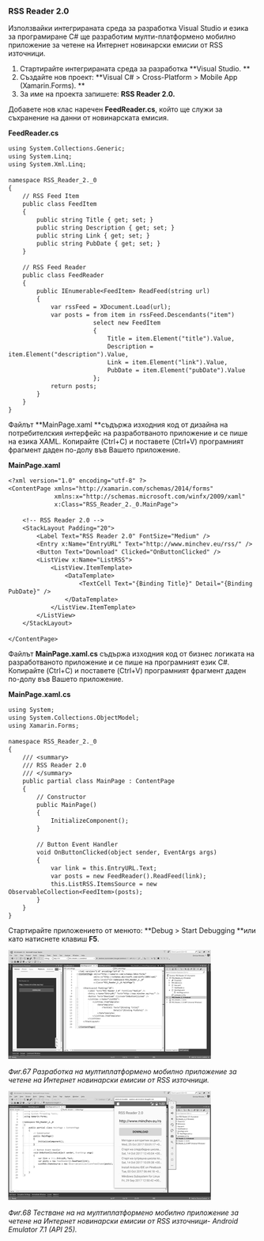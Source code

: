 ### RSS Reader 2.0

Използвайки интегрираната среда за разработка Visual Studio и езика за програмиране C\# ще разработим мулти-платформено мобилно приложение за четене на Интернет новинарски емисии от RSS източници.

1. Стартирайте интегрираната среда за разработка **Visual Studio. **
2. Създайте нов проект:  **Visual C\# &gt; Cross-Platform &gt; Mobile App \(Xamarin.Forms\). **
3. За име на проекта запишете: **RSS Reader 2.0.**

Добавете нов клас наречен **FeedReader.cs**, който ще служи за съхранение на данни от новинарската емисия.

**FeedReader.cs**

```
using System.Collections.Generic;
using System.Linq;
using System.Xml.Linq;

namespace RSS_Reader_2._0
{
    // RSS Feed Item
    public class FeedItem
    {
        public string Title { get; set; }
        public string Description { get; set; }
        public string Link { get; set; }
        public string PubDate { get; set; }
    }

    // RSS Feed Reader
    public class FeedReader
    {
        public IEnumerable<FeedItem> ReadFeed(string url)
        {
            var rssFeed = XDocument.Load(url);
            var posts = from item in rssFeed.Descendants("item")
                        select new FeedItem
                        {
                            Title = item.Element("title").Value,
                            Description = item.Element("description").Value,
                            Link = item.Element("link").Value,
                            PubDate = item.Element("pubDate").Value
                        };
            return posts;
        }
    }
}
```

Файлът **MainPage.xaml **съдържа изходния код от дизайна на потребителския интерфейс на разработваното приложение и се пише на езика XAML. Копирайте \(Ctrl+C\) и поставете \(Ctrl+V\) програмният фрагмент даден по-долу във Вашето приложение.

**MainPage.xaml**

```
<?xml version="1.0" encoding="utf-8" ?>
<ContentPage xmlns="http://xamarin.com/schemas/2014/forms"
             xmlns:x="http://schemas.microsoft.com/winfx/2009/xaml"
             x:Class="RSS_Reader_2._0.MainPage">

    <!-- RSS Reader 2.0 -->
    <StackLayout Padding="20">
        <Label Text="RSS Reader 2.0" FontSize="Medium" />
        <Entry x:Name="EntryURL" Text="http://www.minchev.eu/rss/" />
        <Button Text="Download" Clicked="OnButtonClicked" />
        <ListView x:Name="ListRSS">
            <ListView.ItemTemplate>
                <DataTemplate>
                    <TextCell Text="{Binding Title}" Detail="{Binding PubDate}" />
                </DataTemplate>
            </ListView.ItemTemplate>
        </ListView>
    </StackLayout>

</ContentPage>
```

Файлът **MainPage.xaml.cs** съдържа изходния код от бизнес логиката на разработваното приложение и се пише на програмният език C\#. Копирайте \(Ctrl+C\) и поставете \(Ctrl+V\) програмният фрагмент даден по-долу във Вашето приложение.

**MainPage.xaml.cs**

```
using System;
using System.Collections.ObjectModel;
using Xamarin.Forms;

namespace RSS_Reader_2._0
{
    /// <summary>
    /// RSS Reader 2.0
    /// </summary>
    public partial class MainPage : ContentPage
    {
        // Constructor
        public MainPage()
        {
            InitializeComponent();
        }

        // Button Event Handler
        void OnButtonClicked(object sender, EventArgs args)
        {
            var link = this.EntryURL.Text;
            var posts = new FeedReader().ReadFeed(link);
            this.ListRSS.ItemsSource = new ObservableCollection<FeedItem>(posts);
        }
    }
}
```

Стартирайте приложението от менюто: **Debug &gt; Start Debugging **или като натиснете клавиш **F5**.

![](/chapter2/67.png)

_Фиг.67 Разработка на мултиплатформено мобилно приложение за четене на Интернет новинарски емисии от RSS източници._

![](/chapter2/68.png)

_Фиг.68 Тестване на на мултиплатформено мобилно приложение за четене на Интернет новинарски емисии от RSS източници- Android Emulator 7.1 \(API 25\)._

